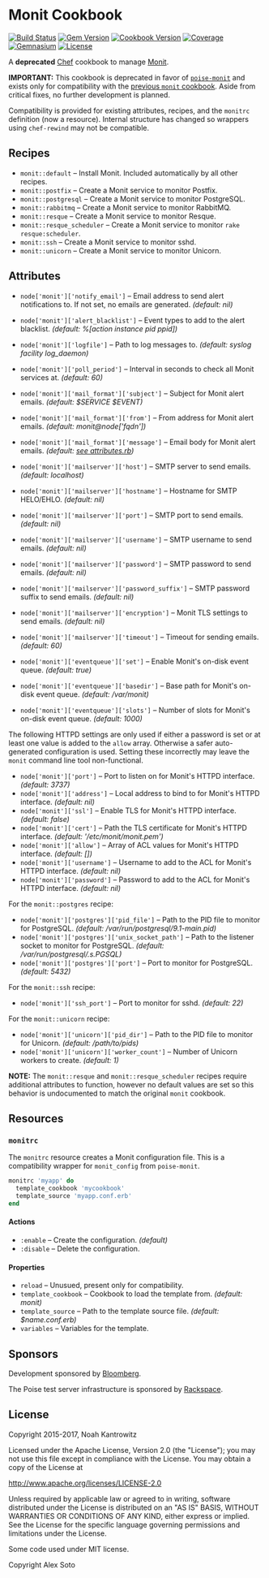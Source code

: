 # Monit Cookbook

[![Build Status](https://img.shields.io/travis/poise/poise-monit-compat.svg)](https://travis-ci.org/poise/poise-monit-compat)
[![Gem Version](https://img.shields.io/gem/v/poise-monit-compat.svg)](https://rubygems.org/gems/poise-monit-compat)
[![Cookbook Version](https://img.shields.io/cookbook/v/monit.svg)](https://supermarket.chef.io/cookbooks/monit)
[![Coverage](https://img.shields.io/codecov/c/github/poise/poise-monit-compat.svg)](https://codecov.io/github/poise/poise-monit-compat)
[![Gemnasium](https://img.shields.io/gemnasium/poise/poise-monit-compat.svg)](https://gemnasium.com/poise/poise-monit-compat)
[![License](https://img.shields.io/badge/license-Apache_2-blue.svg)](https://www.apache.org/licenses/LICENSE-2.0)

A **deprecated** [Chef](https://www.chef.io/) cookbook to manage [Monit](https://mmonit.com/monit/).

**IMPORTANT:** This cookbook is deprecated in favor of
[`poise-monit`](https://github.com/poise/poise-monit/) and exists only for
compatibility with the [previous `monit` cookbook](https://github.com/apsoto/monit/).
Aside from critical fixes, no further development is planned.

Compatibility is provided for existing attributes, recipes, and the `monitrc`
definition (now a resource). Internal structure has changed so wrappers using
`chef-rewind` may not be compatible.

## Recipes

* `monit::default` – Install Monit. Included automatically by all other recipes.
* `monit::postfix` – Create a Monit service to monitor Postfix.
* `monit::postgresql` – Create a Monit service to monitor PostgreSQL.
* `monit::rabbitmq` – Create a Monit service to monitor RabbitMQ.
* `monit::resque` – Create a Monit service to monitor Resque.
* `monit::resque_scheduler` – Create a Monit service to monitor `rake resque:scheduler`.
* `monit::ssh` – Create a Monit service to monitor sshd.
* `monit::unicorn` – Create a Monit service to monitor Unicorn.

## Attributes

* `node['monit']['notify_email']` – Email address to send alert notifications to. If not set, no emails are generated. *(default: nil)*
* `node['monit']['alert_blacklist']` – Event types to add to the alert blacklist. *(default: %[action instance pid ppid])*
* `node['monit']['logfile']` – Path to log messages to. *(default: syslog facility log_daemon)*
* `node['monit']['poll_period']` – Interval in seconds to check all Monit services at. *(default: 60)*

* `node['monit']['mail_format']['subject']` – Subject for Monit alert emails. *(default: $SERVICE $EVENT)*
* `node['monit']['mail_format']['from']` – From address for Monit alert emails. *(default: monit@node['fqdn'])*
* `node['monit']['mail_format']['message']` – Email body for Monit alert emails. *(default: [see attributes.rb](https://github.com/poise/poise-monit-compat/blob/master/chef/attributes/default.rb#L29-L33))*

* `node['monit']['mailserver']['host']` – SMTP server to send emails. *(default: localhost)*
* `node['monit']['mailserver']['hostname']` – Hostname for SMTP HELO/EHLO. *(default: nil)*
* `node['monit']['mailserver']['port']` – SMTP port to send emails. *(default: nil)*
* `node['monit']['mailserver']['username']` – SMTP username to send emails. *(default: nil)*
* `node['monit']['mailserver']['password']` – SMTP password to send emails. *(default: nil)*
* `node['monit']['mailserver']['password_suffix']` – SMTP password suffix to send emails. *(default: nil)*
* `node['monit']['mailserver']['encryption']` – Monit TLS settings to send emails. *(default: nil)*
* `node['monit']['mailserver']['timeout']` – Timeout for sending emails. *(default: 60)*

* `node['monit']['eventqueue']['set']` – Enable Monit's on-disk event queue. *(default: true)*
* `node['monit']['eventqueue']['basedir']` – Base path for Monit's on-disk event queue. *(default: /var/monit)*
* `node['monit']['eventqueue']['slots']` – Number of slots for Monit's on-disk event queue. *(default: 1000)*

The following HTTPD settings are only used if either a password is set or at least
one value is added to the `allow` array. Otherwise a safer auto-generated
configuration is used. Setting these incorrectly may leave the `monit` command
line tool non-functional.

* `node['monit']['port']` – Port to listen on for Monit's HTTPD interface. *(default: 3737)*
* `node['monit']['address']` – Local address to bind to for Monit's HTTPD interface. *(default: nil)*
* `node['monit']['ssl']` – Enable TLS for Monit's HTTPD interface. *(default: false)*
* `node['monit']['cert']` – Path the TLS certificate for Monit's HTTPD interface. *(default: '/etc/monit/monit.pem')*
* `node['monit']['allow']` – Array of ACL values for Monit's HTTPD interface. *(default: [])*
* `node['monit']['username']` – Username to add to the ACL for Monit's HTTPD interface. *(default: nil)*
* `node['monit']['password']` – Password to add to the ACL for Monit's HTTPD interface. *(default: nil)*


For the `monit::postgres` recipe:

* `node['monit']['postgres']['pid_file']` – Path to the PID file to monitor for PostgreSQL. *(default: /var/run/postgresql/9.1-main.pid)*
* `node['monit']['postgres']['unix_socket_path']` – Path to the listener socket to monitor for PostgreSQL. *(default: /var/run/postgresql/.s.PGSQL)*
* `node['monit']['postgres']['port']` – Port to monitor for PostgreSQL. *(default: 5432)*

For the `monit::ssh` recipe:

* `node['monit']['ssh_port']` – Port to monitor for sshd. *(default: 22)*

For the `monit::unicorn` recipe:

* `node['monit']['unicorn']['pid_dir']` – Path to the PID file to monitor for Unicorn. *(default: /path/to/pids)*
* `node['monit']['unicorn']['worker_count']` – Number of Unicorn workers to create. *(default: 1)*

**NOTE:** The `monit::resque` and `monit::resque_scheduler` recipes require
additional attributes to function, however no default values are set so this
behavior is undocumented to match the original `monit` cookbook.

## Resources

### `monitrc`

The `monitrc` resource creates a Monit configuration file. This is a
compatibility wrapper for `monit_config` from `poise-monit`.

```ruby
monitrc 'myapp' do
  template_cookbook 'mycookbook'
  template_source 'myapp.conf.erb'
end
```

#### Actions

* `:enable` – Create the configuration. *(default)*
* `:disable` – Delete the configuration.

#### Properties

* `reload` – Unusued, present only for compatibility.
* `template_cookbook` – Cookbook to load the template from. *(default: monit)*
* `template_source` – Path to the template source file. *(default: $name.conf.erb)*
* `variables` – Variables for the template.

## Sponsors

Development sponsored by [Bloomberg](http://www.bloomberg.com/company/technology/).

The Poise test server infrastructure is sponsored by [Rackspace](https://rackspace.com/).

## License

Copyright 2015-2017, Noah Kantrowitz

Licensed under the Apache License, Version 2.0 (the "License");
you may not use this file except in compliance with the License.
You may obtain a copy of the License at

http://www.apache.org/licenses/LICENSE-2.0

Unless required by applicable law or agreed to in writing, software
distributed under the License is distributed on an "AS IS" BASIS,
WITHOUT WARRANTIES OR CONDITIONS OF ANY KIND, either express or implied.
See the License for the specific language governing permissions and
limitations under the License.

Some code used under MIT license.

Copyright Alex Soto
